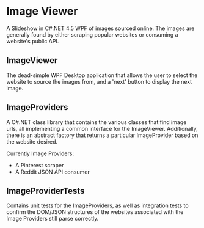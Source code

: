 Image Viewer
============================

A Slideshow in C#.NET 4.5 WPF of images sourced online. The images are generally found by either scraping popular websites or consuming a website's public API.

ImageViewer
------------------------
The dead-simple WPF Desktop application that allows the user to select the website to source the images from, and a 'next' button to display the next image.

ImageProviders
--------------
A C#.NET class library that contains the various classes that find image urls, all implementing a common interface for the ImageViewer. Additionally, there is an abstract factory that returns a particular ImageProvider based on the website desired.

Currently Image Providers:
* A Pinterest scraper
* A Reddit JSON API consumer

ImageProviderTests
------------------
Contains unit tests for the ImageProviders, as well as integration tests to confirm the DOM/JSON structures of the websites associated with the Image Providers still parse correctly.